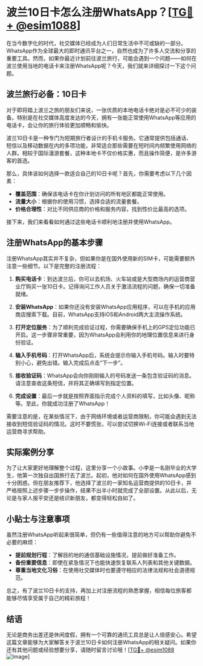 # 波兰10日卡怎么注册WhatsApp？[[TG💪+ @esim1088](https://t.me/s/esim1088)]

在当今数字化的时代，社交媒体已经成为人们日常生活中不可或缺的一部分。WhatsApp作为全球最大的即时通讯平台之一，自然也成为了许多人交流和分享的重要工具。然而，如果你最近计划前往波兰旅行，可能会遇到一个问题——如何在波兰使用当地的电话卡来注册WhatsApp呢？今天，我们就来详细探讨一下这个问题。

## 波兰旅行必备：10日卡

对于即将踏上波兰之旅的朋友们来说，一张优质的本地电话卡绝对是必不可少的装备。特别是在社交媒体高度发达的今天，拥有一张能正常使用WhatsApp等应用的电话卡，会让你的旅行体验更加顺畅和愉快。

波兰10日卡是一种专门为短期旅行者设计的手机卡服务。它通常提供包括通话、短信以及移动数据在内的多项功能，非常适合那些需要在短时间内频繁使用网络的人群。相较于国际漫游套餐，这种本地卡不仅价格实惠，而且操作简便，是许多游客的首选。

那么，具体该如何选择一款适合自己的10日卡呢？首先，你需要考虑以下几个因素：

- **覆盖范围**：确保该电话卡在你计划访问的所有地区都能正常使用。
- **流量大小**：根据你的使用习惯，选择合适的流量套餐。
- **价格合理性**：对比不同供应商的价格和服务内容，找到性价比最高的选项。

接下来，我们来看看如何通过这些电话卡顺利地注册并使用WhatsApp。

## 注册WhatsApp的基本步骤

注册WhatsApp其实并不复杂，但如果你是在国外使用新的SIM卡，可能需要额外注意一些细节。以下是完整的注册流程：

1. **购买电话卡**：到达波兰后，你可以去机场、火车站或是大型商场内的运营商营业厅购买一张10日卡。记得询问工作人员关于激活流程的问题，确保一切准备就绪。

2. **安装WhatsApp**：如果你还没有安装WhatsApp应用程序，可以在手机的应用商店搜索下载。目前，WhatsApp支持iOS和Android两大主流操作系统。

3. **打开定位服务**：为了顺利完成验证过程，你需要确保手机上的GPS定位功能已开启。这一步骤非常重要，因为WhatsApp会利用你的地理位置信息来进行身份验证。

4. **输入手机号码**：打开WhatsApp后，系统会提示你输入手机号码。输入时要特别小心，避免出错。输入完成后点击“下一步”。

5. **接收验证码**：WhatsApp会向你刚刚输入的号码发送一条包含验证码的消息。请注意查收这条短信，并将其正确填写到指定位置。

6. **完成设置**：最后一步就是按照界面指示完成个人资料的填写，比如头像、昵称等。至此，你就成功注册了WhatsApp！

需要注意的是，在某些情况下，由于网络环境或者运营商限制，你可能会遇到无法接收到短信验证码的情况。这时不要慌张，可以尝试切换Wi-Fi连接或者联系当地运营商寻求帮助。

## 实际案例分享

为了让大家更好地理解整个过程，这里分享一个小故事。小李是一名刚毕业的大学生，他第一次独自出国旅行去了波兰。起初，他对如何在国外使用WhatsApp感到十分困惑。但在朋友推荐下，他选择了波兰的一家知名运营商提供的10日卡，并严格按照上述步骤一步步操作，结果不出半小时就完成了全部设置。从此以后，无论是与家人报平安还是结识新朋友，都变得轻松自如了。

## 小贴士与注意事项

虽然注册WhatsApp听起来很简单，但仍有一些值得注意的地方可以帮助你避免不必要的麻烦：

- **提前规划行程**：了解目的地的通信基础设施情况，提前做好准备工作。
- **备份重要信息**：即使在紧急情况下也能快速恢复联系人列表和其他关键数据。
- **尊重当地文化习俗**：在使用社交媒体时也要遵守相应的法律法规和社会道德规范。

总之，有了波兰10日卡的支持，再加上对注册流程的熟悉掌握，相信每位旅客都能够尽情享受属于自己的精彩旅程！

## 结语

无论是商务出差还是休闲度假，拥有一个可靠的通讯工具总是让人倍感安心。希望这篇文章能够为大家解答关于波兰10日卡如何注册WhatsApp的相关疑问。如果你还有其他问题或经验想要分享，请随时留言讨论哦！[[TG💪+ @esim1088](https://t.me/s/esim1088) ![Image](https://i.postimg.cc/4NQfJmqS/Snipaste-2025-05-13-00-14-12.png)]
